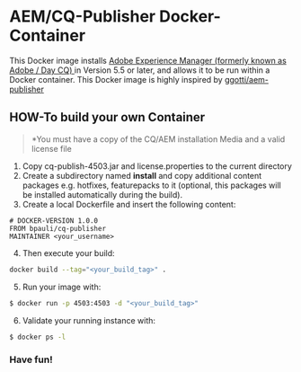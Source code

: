 # AEM/CQ-Publisher Docker-Container

This Docker image installs [Adobe Experience Manager (formerly known as Adobe / Day CQ) ](http://docs.adobe.com/docs/en/aem/6-0.html) in Version 5.5 or later, and allows it
to be run within a Docker container. This Docker image is highly inspired by [ggotti/aem-publisher](https://github.com/ggotti/aem-publisher)

## HOW-To build your own Container

> *You must have a copy of the CQ/AEM installation Media and a valid license file

1. Copy cq-publish-4503.jar and license.properties to the current directory
2. Create a subdirectory named **install** and copy additional content packages e.g. hotfixes, featurepacks to it (optional, this packages will be installed automatically during the build). 
3. Create a local Dockerfile and insert the following content:
```
# DOCKER-VERSION 1.0.0
FROM bpauli/cq-publisher
MAINTAINER <your_username>
```
4. Then execute your build:
```bash
docker build --tag="<your_build_tag>" .
```
5. Run your image with:
```bash
$ docker run -p 4503:4503 -d "<your_build_tag>"
```
6. Validate your running instance with:
```bash
$ docker ps -l
```

### Have fun!
